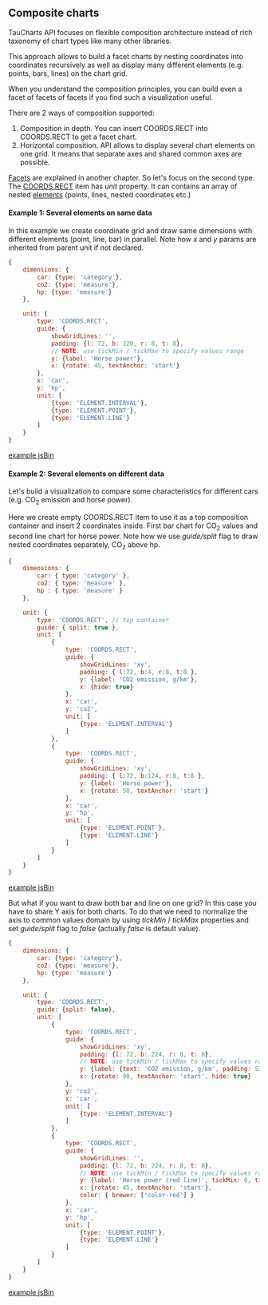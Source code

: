 ## Composite charts

TauCharts API focuses on flexible composition architecture instead of rich taxonomy of chart types like many other libraries.

This approach allows to build a facet charts by nesting coordinates into coordinates recursively as well as display many different elements (e.g. points, bars, lines) on the chart grid.

When you understand the composition principles, you can build even a facet of facets of facets if you find such a visualization useful.

There are 2 ways of composition supported:
1. Composition in depth. You can insert COORDS.RECT into COORDS.RECT to get a facet chart.
2. Horizontal composition. API allows to display several chart elements on one grid. It means that separate axes and shared common axes are possible.

[Facets](../basic/facet.html) are explained in another chapter. So let's focus on the second type. The [COORDS.RECT](../advanced/coordinates.md) item has *unit* property. It can contains an array of nested [elements](../advanced/elements.md) (points, lines, nested coordinates etc.)

#### Example 1: Several elements on same data

In this example we create coordinate grid and draw same dimensions with different elements (point, line, bar) in parallel. Note how *x* and *y* params are inherited from parent unit if not declared.

```javascript
{
    dimensions: {
        car: {type: 'category'},
        co2: {type: 'measure'},
        hp: {type: 'measure'}
    },

    unit: {
        type: 'COORDS.RECT',
        guide: {
            showGridLines: '',
            padding: {l: 72, b: 120, r: 8, t: 8},
            // NOTE: use tickMin / tickMax to specify values range
            y: {label: 'Horse power'},
            x: {rotate: 45, textAnchor: 'start'}
        },
        x: 'car',
        y: 'hp',
        unit: [
            {type: 'ELEMENT.INTERVAL'},
            {type: 'ELEMENT.POINT'},
            {type: 'ELEMENT.LINE'}
        ]
    }
}
```
[example jsBin](http://jsbin.com/civul/1/embed?output&height=500px)

#### Example 2: Several elements on different data

Let's build a visualization to compare some characteristics for different cars (e.g. CO<sub>2</sub> emission and horse power).

Here we create empty COORDS.RECT item to use it as a top composition container and insert 2 coordinates inside. First bar chart for CO<sub>2</sub> values and second line chart for horse power. Note how we use *guide/split* flag to draw nested coordinates separately, CO<sub>2</sub> above hp.

```javascript
{
    dimensions: {
        car: { type: 'category' },
        co2: { type: 'measure' },
        hp : { type: 'measure' }
    },

    unit: {
        type: 'COORDS.RECT', // top container
        guide: { split: true },
        unit: [
            {
                type: 'COORDS.RECT',
                guide: {
                    showGridLines: 'xy',
                    padding: { l:72, b:4, r:8, t:8 },
                    y: {label: 'CO2 emission, g/km'},
                    x: {hide: true}
                },
                x: 'car',
                y: 'co2',
                unit: [
                    {type: 'ELEMENT.INTERVAL'}
                ]
            },
            {
                type: 'COORDS.RECT',
                guide: {
                    showGridLines: 'xy',
                    padding: { l:72, b:124, r:8, t:8 },
                    y: {label: 'Horse power'},
                    x: {rotate: 50, textAnchor: 'start'}
                },
                x: 'car',
                y: 'hp',
                unit: [
                    {type: 'ELEMENT.POINT'},
                    {type: 'ELEMENT.LINE'}
                ]
            }
        ]
    }
}
```

[example jsBin](http://jsbin.com/vogare/1/embed?output&height=500px)

But what if you want to draw both bar and line on one grid? In this case you have to share Y axis for both charts. To do that we need to normalize the axis to common values domain by using *tickMin* / *tickMax* properties and set *guide/split* flag to *false* (actually *false* is default value).

```javascript
{
    dimensions: {
        car: {type: 'category'},
        co2: {type: 'measure'},
        hp: {type: 'measure'}
    },

    unit: {
        type: 'COORDS.RECT',
        guide: {split: false},
        unit: [
            {
                type: 'COORDS.RECT',
                guide: {
                    showGridLines: 'xy',
                    padding: {l: 72, b: 224, r: 8, t: 8},
                    // NOTE: use tickMin / tickMax to specify values range
                    y: {label: {text: 'CO2 emission, g/km', padding: 52}, tickMin: 0, tickMax: 600},
                    x: {rotate: 90, textAnchor: 'start', hide: true}
                },
                y: 'co2',
                x: 'car',
                unit: [
                    {type: 'ELEMENT.INTERVAL'}
                ]
            },
            {
                type: 'COORDS.RECT',
                guide: {
                    showGridLines: '',
                    padding: {l: 72, b: 224, r: 8, t: 8},
                    // NOTE: use tickMin / tickMax to specify values range
                    y: {label: 'Horse power (red line)', tickMin: 0, tickMax: 600},
                    x: {rotate: 45, textAnchor: 'start'},
                    color: { brewer: ['color-red'] }
                },
                x: 'car',
                y: 'hp',
                unit: [
                    {type: 'ELEMENT.POINT'},
                    {type: 'ELEMENT.LINE'}
                ]
            }
        ]
    }
}
```

[example jsBin](http://jsbin.com/cagero/1/embed?output&height=500px)




